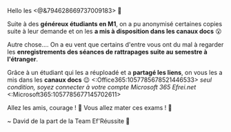 Hello les <@&794628669737009183> 👋

Suite à des **généreux étudiants en M1**, on a pu anonymisé certaines copies suite à leur demande et on les **a mis à disposition dans les canaux docs** 😮

Autre chose....
On a eu vent que certains d'entre vous ont du mal à regarder les **enregistrements des séances de rattrapages suite au semestre à l'étranger**.

Grâce à un étudiant qui les a réuploadé et a **partagé les liens**, on vous les a mis dans les **canaux docs** 😉
<:Office365:1057785678521446533> *seul condition, soyez connecter à votre compte Microsoft 365 Efrei.net* <:Microsoft365:1057785677145702611>



Allez les amis, courage ! 💪
Vous allez mater ces exams ! 💯

~ David de la part de la Team Ef'Réussite 📖
